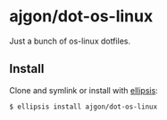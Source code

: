 # ajgon/dot-os-linux
Just a bunch of os-linux dotfiles.

## Install
Clone and symlink or install with [ellipsis][ellipsis]:

```
$ ellipsis install ajgon/dot-os-linux
```

[ellipsis]: http://ellipsis.sh
